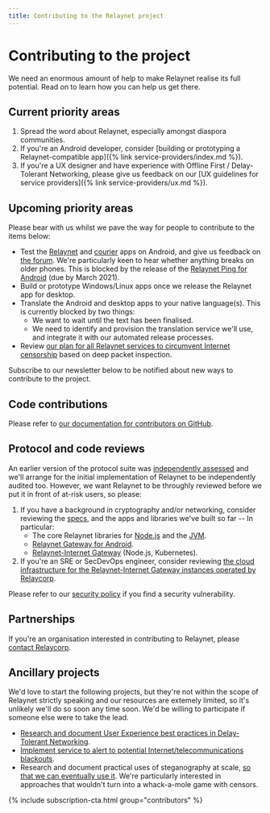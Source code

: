 ```yaml
---
title: Contributing to the Relaynet project
---
```


# Contributing to the project

We need an enormous amount of help to make Relaynet realise its full potential. Read on to learn how you can help us get there.

## Current priority areas

1. Spread the word about Relaynet, especially amongst diaspora communities.
1. If you're an Android developer, consider [building or prototyping a Relaynet-compatible app]({% link service-providers/index.md %}).
1. If you're a UX designer and have experience with Offline First / Delay-Tolerant Networking, please give us feedback on our [UX guidelines for service providers]({% link service-providers/ux.md %}).

## Upcoming priority areas

Please bear with us whilst we pave the way for people to contribute to the items below:

- Test the [Relaynet](https://play.google.com/store/apps/details?id=tech.relaycorp.gateway) and [courier](https://play.google.com/store/apps/details?id=tech.relaycorp.courier) apps on Android, and give us feedback on [the forum](https://community.relaynet.network/). We're particularly keen to hear whether anything breaks on older phones. This is blocked by the release of the [Relaynet Ping for Android](https://github.com/relaycorp/relaynet-ping-android/) (due by March 2021).
- Build or prototype Windows/Linux apps once we release the Relaynet app for desktop.
- Translate the Android and desktop apps to your native language(s). This is currently blocked by two things:
  - We want to wait until the text has been finalised.
  - We need to identify and provision the translation service we'll use, and integrate it with our automated release processes.
- Review [our plan for all Relaynet services to circumvent Internet censorship](https://github.com/relaycorp/relayverse/issues/4) based on deep packet inspection.

Subscribe to our newsletter below to be notified about new ways to contribute to the project.

## Code contributions

Please refer to [our documentation for contributors on GitHub](https://github.com/relaycorp/.github/blob/master/CONTRIBUTING.md).

## Protocol and code reviews

An earlier version of the protocol suite was [independently assessed](../archives/security-audit-2019-03.pdf) and we'll arrange for the initial implementation of Relaynet to be independently audited too. However, we want Relaynet to be throughly reviewed before we put it in front of at-risk users, so please:

1. If you have a background in cryptography and/or networking, consider reviewing the [specs](https://specs.relaynet.network/), and the apps and libraries we've built so far -- In particular:
    - The core Relaynet libraries for [Node.js](https://github.com/relaycorp/relaynet-core-js) and the [JVM](https://github.com/relaycorp/relaynet-jvm).
    - [Relaynet Gateway for Android](https://github.com/relaycorp/relaynet-gateway-android).
    - [Relaynet-Internet Gateway](https://github.com/relaycorp/relaynet-internet-gateway) (Node.js, Kubernetes).
1. If you're an SRE or SecDevOps engineer, consider reviewing [the cloud infrastructure for the Relaynet-Internet Gateway instances operated by Relaycorp](https://github.com/relaycorp/cloud-gateway).

Please refer to our [security policy](https://github.com/relaycorp/.github/blob/master/SECURITY.md) if you find a security vulnerability.

## Partnerships

If you're an organisation interested in contributing to Relaynet, please [contact Relaycorp](https://relaycorp.tech).

## Ancillary projects

We'd love to start the following projects, but they're not within the scope of Relaynet strictly speaking and our resources are extemely limited, so it's unlikely we'll do so soon any time soon. We'd be willing to participate if someone else were to take the lead.

- [Research and document User Experience best practices in Delay-Tolerant Networking](https://github.com/relaycorp/relayverse/issues/26).
- [Implement service to alert to potential Internet/telecommunications blackouts](https://github.com/relaycorp/relayverse/issues/9).
- Research and document practical uses of steganography at scale, [so that we can eventually use it](https://github.com/relaynet/specs/issues/44). We're particularly interested in approaches that wouldn't turn into a whack-a-mole game with censors.

{% include subscription-cta.html group="contributors" %}
